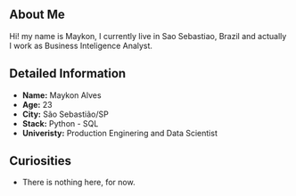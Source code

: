 ##  About Me

Hi! my name is Maykon, I currently live in Sao Sebastiao, Brazil and actually I work as Business Inteligence Analyst.

## Detailed Information

* **Name:** Maykon Alves
* **Age:** 23
* **City:** São Sebastião/SP
* **Stack:** Python - SQL
* **Univeristy:** Production Enginering and Data Scientist

## Curiosities

* There is nothing here, for now.
